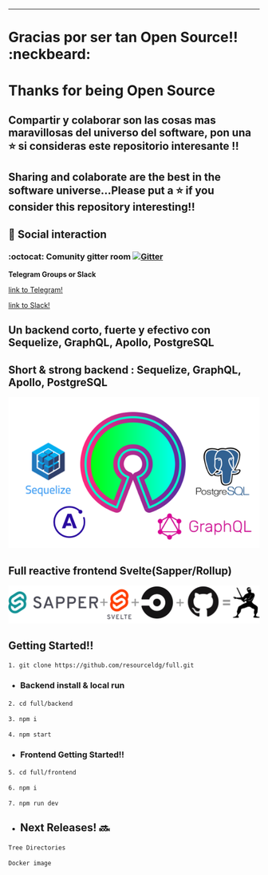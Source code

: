 
------------

# Gracias por ser tan Open Source!!  :neckbeard: 
# Thanks for being Open Source


## Compartir y colaborar son las cosas mas maravillosas del universo del software, pon una :star: si consideras este repositorio interesante !!
## Sharing and colaborate are the best in the software universe...Please put a :star: if you consider this repository interesting!!

##  :busts_in_silhouette:  Social interaction 

### :octocat: Comunity gitter room  [![Gitter](https://badges.gitter.im/resourceldg/full.svg)](https://gitter.im/resourceldg/full?utm_source=badge&utm_medium=badge&utm_campaign=pr-badge)

**Telegram Groups or Slack**

 

 [link to Telegram!](https://t.me/joinchat/O8TIUByKHkYnpRRsIYj8OA)
 
 [link to Slack!](https://join.slack.com/t/resourceldg/shared_invite/zt-fxvzg4dt-X_7mGIznpef9j7Zatyzarw)

## Un backend corto, fuerte y efectivo con Sequelize, GraphQL, Apollo, PostgreSQL

## Short & strong backend : Sequelize, GraphQL, Apollo, PostgreSQL

![image alt ><](backend1.png)


## Full reactive frontend Svelte(Sapper/Rollup)

![image alt ><](frontendlogo.png)

## Getting Started!!

`1. git clone https://github.com/resourceldg/full.git`

 - ### Backend install & local run

`2. cd full/backend`

`3. npm i` 

`4. npm start`

 - ### Frontend Getting Started!!

`5. cd full/frontend`

`6. npm i` 

`7. npm run dev`

- ## Next Releases! :soon:

`Tree Directories`

`Docker image`


